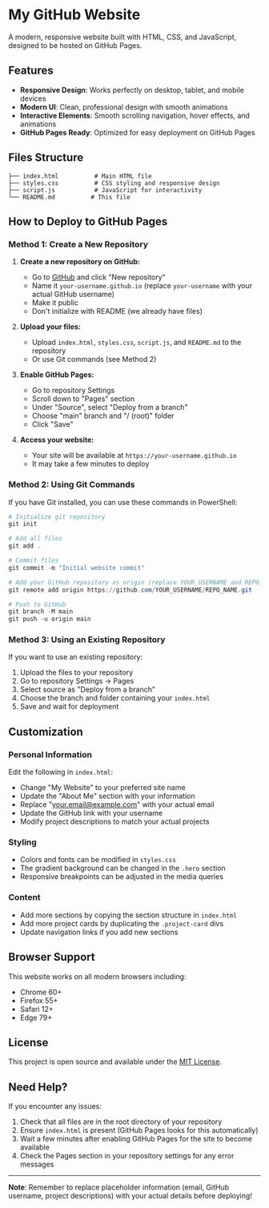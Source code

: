 # My GitHub Website

A modern, responsive website built with HTML, CSS, and JavaScript, designed to be hosted on GitHub Pages.

## Features

- **Responsive Design**: Works perfectly on desktop, tablet, and mobile devices
- **Modern UI**: Clean, professional design with smooth animations
- **Interactive Elements**: Smooth scrolling navigation, hover effects, and animations
- **GitHub Pages Ready**: Optimized for easy deployment on GitHub Pages

## Files Structure

```
├── index.html          # Main HTML file
├── styles.css          # CSS styling and responsive design
├── script.js           # JavaScript for interactivity
└── README.md          # This file
```

## How to Deploy to GitHub Pages

### Method 1: Create a New Repository

1. **Create a new repository on GitHub:**
   - Go to [GitHub](https://github.com) and click "New repository"
   - Name it `your-username.github.io` (replace `your-username` with your actual GitHub username)
   - Make it public
   - Don't initialize with README (we already have files)

2. **Upload your files:**
   - Upload `index.html`, `styles.css`, `script.js`, and `README.md` to the repository
   - Or use Git commands (see Method 2)

3. **Enable GitHub Pages:**
   - Go to repository Settings
   - Scroll down to "Pages" section
   - Under "Source", select "Deploy from a branch"
   - Choose "main" branch and "/ (root)" folder
   - Click "Save"

4. **Access your website:**
   - Your site will be available at `https://your-username.github.io`
   - It may take a few minutes to deploy

### Method 2: Using Git Commands

If you have Git installed, you can use these commands in PowerShell:

```powershell
# Initialize git repository
git init

# Add all files
git add .

# Commit files
git commit -m "Initial website commit"

# Add your GitHub repository as origin (replace YOUR_USERNAME and REPO_NAME)
git remote add origin https://github.com/YOUR_USERNAME/REPO_NAME.git

# Push to GitHub
git branch -M main
git push -u origin main
```

### Method 3: Using an Existing Repository

If you want to use an existing repository:

1. Upload the files to your repository
2. Go to repository Settings → Pages
3. Select source as "Deploy from a branch"
4. Choose the branch and folder containing your `index.html`
5. Save and wait for deployment

## Customization

### Personal Information
Edit the following in `index.html`:
- Change "My Website" to your preferred site name
- Update the "About Me" section with your information
- Replace "your.email@example.com" with your actual email
- Update the GitHub link with your username
- Modify project descriptions to match your actual projects

### Styling
- Colors and fonts can be modified in `styles.css`
- The gradient background can be changed in the `.hero` section
- Responsive breakpoints can be adjusted in the media queries

### Content
- Add more sections by copying the section structure in `index.html`
- Add more project cards by duplicating the `.project-card` divs
- Update navigation links if you add new sections

## Browser Support

This website works on all modern browsers including:
- Chrome 60+
- Firefox 55+
- Safari 12+
- Edge 79+

## License

This project is open source and available under the [MIT License](https://opensource.org/licenses/MIT).

## Need Help?

If you encounter any issues:
1. Check that all files are in the root directory of your repository
2. Ensure `index.html` is present (GitHub Pages looks for this automatically)
3. Wait a few minutes after enabling GitHub Pages for the site to become available
4. Check the Pages section in your repository settings for any error messages

---

**Note**: Remember to replace placeholder information (email, GitHub username, project descriptions) with your actual details before deploying!
